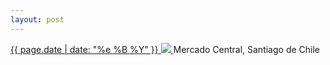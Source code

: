 ```yaml
---
layout: post
---
```


<p>
  <a href="/108">
    <time>{{ page.date | date: "%e %B %Y" }}</time>
    <img src="{{ site.assets_url }}/108.jpg">
  </a>
  Mercado Central, Santiago de Chile
</p>
